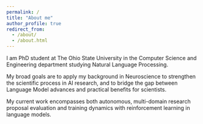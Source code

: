 ```yaml
---
permalink: /
title: "About me"
author_profile: true
redirect_from: 
  - /about/
  - /about.html
---
```


I am PhD student at The Ohio State University in the Computer Science and Engineering department studying Natural Language Processing.

My broad goals are to apply my background in Neuroscience to strengthen the scientific process in AI research, and to bridge the gap between Language Model advances and practical benefits for scientists.

My current work encompasses both autonomous, multi-domain research proposal evaluation and training dynamics with reinforcement learning in language models.
